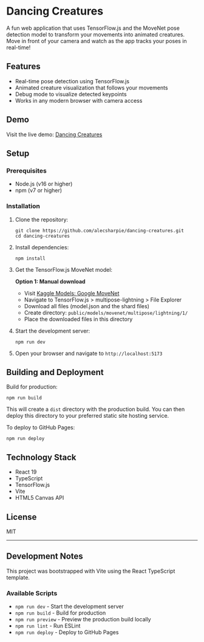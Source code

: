 # Dancing Creatures

A fun web application that uses TensorFlow.js and the MoveNet pose detection model to transform your movements into animated creatures. Move in front of your camera and watch as the app tracks your poses in real-time!

## Features

- Real-time pose detection using TensorFlow.js
- Animated creature visualization that follows your movements
- Debug mode to visualize detected keypoints
- Works in any modern browser with camera access

## Demo

Visit the live demo: [Dancing Creatures](https://alecsharpie.github.io/dancing-creatures)

## Setup

### Prerequisites

- Node.js (v16 or higher)
- npm (v7 or higher)

### Installation

1. Clone the repository:
   ```
   git clone https://github.com/alecsharpie/dancing-creatures.git
   cd dancing-creatures
   ```

2. Install dependencies:
   ```
   npm install
   ```

3. Get the TensorFlow.js MoveNet model:

   **Option 1: Manual download**
   - Visit [Kaggle Models: Google MoveNet](https://www.kaggle.com/models/google/movenet/tfJs?select=model.json)
   - Navigate to TensorFlow.js > multipose-lightning > File Explorer
   - Download all files (model.json and the shard files)
   - Create directory: `public/models/movenet/multipose/lightning/1/`
   - Place the downloaded files in this directory

4. Start the development server:
   ```
   npm run dev
   ```

5. Open your browser and navigate to `http://localhost:5173`

## Building and Deployment

Build for production:

```
npm run build
```

This will create a `dist` directory with the production build. You can then deploy this directory to your preferred static site hosting service.

To deploy to GitHub Pages:

```
npm run deploy
```

## Technology Stack

- React 19
- TypeScript
- TensorFlow.js
- Vite
- HTML5 Canvas API

## License

MIT

---

## Development Notes

This project was bootstrapped with Vite using the React TypeScript template.

### Available Scripts

- `npm run dev` - Start the development server
- `npm run build` - Build for production
- `npm run preview` - Preview the production build locally
- `npm run lint` - Run ESLint
- `npm run deploy` - Deploy to GitHub Pages
